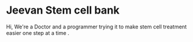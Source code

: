 Jeevan  Stem cell bank
=========

Hi, We're a Doctor and a programmer trying it to make stem cell treatment easier one step at a time . 

